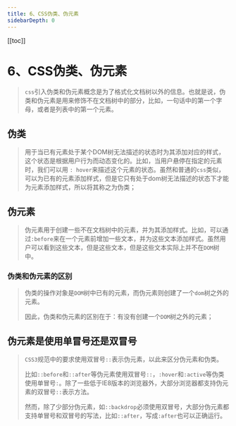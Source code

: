 ```yaml
---
title: 6、CSS伪类、伪元素
sidebarDepth: 0
---
```

[[toc]]
# 6、CSS伪类、伪元素
>`css`引入伪类和伪元素概念是为了格式化文档树以外的信息。也就是说，伪类和伪元素是用来修饰不在文档树中的部分，比如，一句话中的第一个字母，或者是列表中的第一个元素。
## 伪类
>用于当已有元素处于某个DOM树无法描述的状态时为其添加对应的样式，这个状态是根据用户行为而动态变化的。比如，当用户悬停在指定的元素时，我们可以用 `: hover`来描述这个元素的状态。虽然和普通的`css`类似，可以为已有的元素添加样式，但是它只有处于dom树无法描述的状态下才能为元素添加样式，所以将其称之为伪类；
## 伪元素
>伪元素用于创建一些不在文档树中的元素，并为其添加样式。比如，可以通过`:before`来在一个元素前增加一些文本，并为这些文本添加样式。虽然用户可以看到这些文本，但是这些文本，但是这些文本实际上并不在`DOM`树中。
### 伪类和伪元素的区别
> 伪类的操作对象是`DOM`树中已有的元素，而伪元素则创建了一个`dom`树之外的元素。
>
>因此，伪类和伪元素的区别在于：有没有创建一个`DOM`树之外的元素；

## 伪元素是使用单冒号还是双冒号
>`CSS3`规范中的要求使用双冒号`::`表示伪元素，以此来区分伪元素和伪类。
>
>比如`::before`和`::after`等伪元素使用双冒号`::`，`:hover`和`:active`等伪类使用单冒号`:`。除了一些低于IE8版本的浏览器外，大部分浏览器都支持伪元素的双冒号`::`表示方法。
>
>然而，除了少部分伪元素，如`::backdrop`必须使用双冒号，大部分伪元素都支持单冒号和双冒号的写法，比如`::after`，写成`:after`也可以正确运行。
